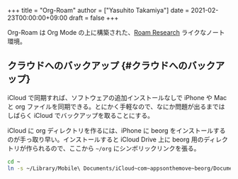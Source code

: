 +++
title = "Org-Roam"
author = ["Yasuhito Takamiya"]
date = 2021-02-23T00:00:00+09:00
draft = false
+++

Org-Roam は Org Mode の上に構築された、[Roam Research](https://roamresearch.com/) ライクなノート環境。


## クラウドへのバックアップ {#クラウドへのバックアップ}

iCloud で同期すれば、ソフトウェアの追加インストールなしで iPhone や Mac と org ファイルを同期できる。とにかく手軽なので、なにか問題が出るまではしばらく iCloud でバックアップを取ることにする。

iCloud に org ディレクトリを作るには、iPhone に beorg をインストールするのが手っ取り早い。インストールすると iCloud Drive 上に beorg 用のディレクトリが作られるので、ここから `~/org` にシンボリックリンクを張る。

```sh
cd ~
ln -s ~/Library/Mobile\ Documents/iCloud~com~appsonthemove~beorg/Documents/org org
```
